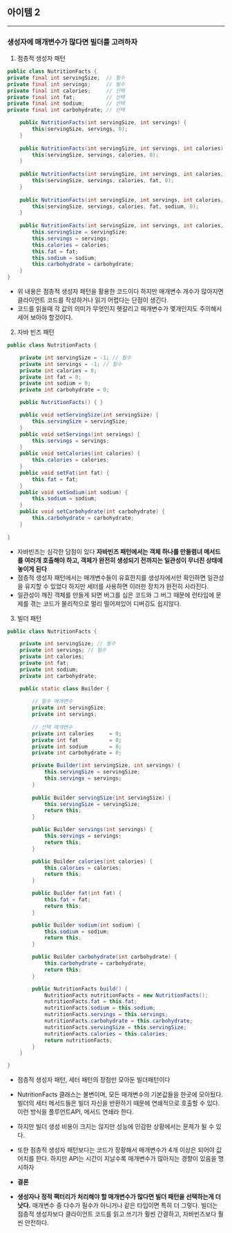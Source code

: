 ## 아이템 2

---

### 생성자에 매개변수가 많다면 빌더를 고려하자

1. 점층적 생성자 패턴
```java
public class NutritionFacts {
private final int servingSize;  // 필수
private final int servings;     // 필수
private final int calories;     // 선택
private final int fat;          // 선택
private final int sodium;       // 선택
private final int carbohydrate; // 선택

	public NutritionFacts(int servingSize, int servings) {
		this(servingSize, servings, 0);
	}
	
	public NutritionFacts(int servingSize, int servings, int calories) {
		this(servingSize, servings, calories, 0);
	}
	
	public NutritionFacts(int servingSize, int servings, int calories, int fat) {
		this(servingSize, servings, calories, fat, 0);
	}
	
	public NutritionFacts(int servingSize, int servings, int calories, int fat, int sodium) {
		this(servingSize, servings, calories, fat, sodium, 0);
	}
	
	public NutritionFacts(int servingSize, int servings, int calories, int fat, int sodium, int carbohydrate) {
		this.servingSize = servingSize;
		this.servings = servings;
		this.calories = calories;
		this.fat = fat;
		this.sodium = sodium;
		this.carbohydrate = carbohydrate;
	}
}
```

- 위 내용은 점층적 생성자 패턴을 활용한 코드이다 하지만 매개변수 개수가 많아지면 클라이언트 코드를 작성하거나 읽기 어렵다는 단점이 생긴다.
- 코드를 읽을때 각 값의 의미가 무엇인지 헷갈리고 매개변수가 몇개인지도 주의해서 세어 보아야 할것이다.

2. 자바 빈즈 패턴

```java
public class NutritionFacts {

	private int servingSize = -1; // 필수
	private int servings = -1; // 필수
	private int calories = 0;
	private int fat = 0;
	private int sodium = 0;
	private int carbohydrate = 0;

	public NutritionFacts() { }

	public void setServingSize(int servingSize) {
		this.servingSize = servingSize;
	}
	public void setServings(int servings) {
		this.servings = servings;
	}
	public void setCalories(int calories) {
		this.calories = calories;
	}
	public void setFat(int fat) {
		this.fat = fat;
	}
	public void setSodium(int sodium) {
		this.sodium = sodium;
	}
	public void setCarbohydrate(int carbohydrate) {
		this.carbohydrate = carbohydrate;
	}
    
}
```

- 자바빈즈는 심각한 담점이 있다 **자바빈즈 패턴에서는 객체 하나를 만들렴녀 메서드를 여러개 호출해야 하고, 객체가 완전히 생성되기 전까지는 일관성이 무너진 상태에 놓이게 된다**
- 점층적 생성자 패턴에서는 매개변수들이 유효한지를 생성자에서만 확인하면 일관성을 유지할 수 있었다 하지만 세터를 사용하면 이러한 장치가 완전히 사라진다.
- 일관성이 깨진 객체를 만들게 되면 버그를 심은 코드와 그 버그 때문에 런타임에 문제를 겪는 코드가 물리적으로 멀리 떨어져있어 디버깅도 쉽지않다.

3. 빌더 패턴

```java
public class NutritionFacts {

	private int servingSize; // 필수
	private int servings; // 필수
	private int calories;
	private int fat;
	private int sodium;
	private int carbohydrate;

	public static class Builder {
    
		// 필수 매개변수
		private int servingSize;
		private int servings;
        
		// 선택 매개변수
		private int calories     = 0;
		private int fat          = 0;
		private int sodium       = 0;
		private int carbohydrate = 0;

		private Builder(int servingSize, int servings) {
			this.servingSize = servingSize;
			this.servings = servings;
		}
        
		public Builder servingSize(int servingSize) {
			this.servingSize = servingSize;
			return this;
		}

		public Builder servings(int servings) {
			this.servings = servings;
			return this;
		}

		public Builder calories(int calories) {
			this.calories = calories;
			return this;
		}

		public Builder fat(int fat) {
			this.fat = fat;
			return this;
		}

		public Builder sodium(int sodium) {
			this.sodium = sodium;
			return this;
		}

		public Builder carbohydrate(int carbohydrate) {
			this.carbohydrate = carbohydrate;
			return this;
		}

		public NutritionFacts build() {
			NutritionFacts nutritionFacts = new NutritionFacts();
			nutritionFacts.fat = this.fat;
			nutritionFacts.sodium = this.sodium;
			nutritionFacts.servings = this.servings;
			nutritionFacts.carbohydrate = this.carbohydrate;
			nutritionFacts.servingSize = this.servingSize;
			nutritionFacts.calories = this.calories;
			return nutritionFacts;
		}
	}

}
```

- 점층적 생성자 패턴, 세터 패턴의 장점만 모아둔 빌더패턴이다
- NutritionFacts 클래스는 불변이며, 모든 매개변수의 기본값들을 한곳에 모아뒀다. 빌더의 세터 메서드들은 빌더 자신을 반환하기 때문에 연쇄적으로 호출할 수 있다. 이런 방식을 플루언트API, 메서드 연쇄라 한다.
- 하지만 빌더 생성 비용이 크지는 않지만 성능에 민감한 상황에서는 문제가 될 수 있다.
- 또한 점층적 생성자 패턴보다는 코드가 장황해서 매개변수가 4개 이상은 되어야 값어치를 한다. 하지만 API는 시간이 지날수록 매개변수가 많아지는 경향이 있음을 명시하자



- **결론**
- **생성자나 정적 팩터리가 처리해야 할 매개변수가 많다면 빌더 패턴을 선택하는게 더 낫다.** 매개변수 중 다수가 필수가 아니거나 같은 타입이면 특히 더 그렇다. 빌더는 점층적 생성자보다 클라이언트 코드를 읽고 쓰기가 훨씬 간결하고, 자바빈즈보다 훨씬 안전하다.
